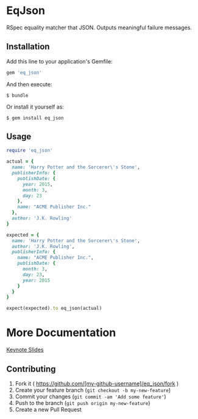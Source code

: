 # EqJson

<!-- [![Build Status](https://travis-ci.org/jadekler/eq_wo_order.svg?branch=master)](https://travis-ci.org/jadekler/eq_wo_order) -->

RSpec equality matcher that JSON.  Outputs meaningful failure messages.


## Installation

Add this line to your application's Gemfile:

```ruby
gem 'eq_json'
```

And then execute:

```
$ bundle
```

Or install it yourself as:

```
$ gem install eq_json
```

## Usage

```ruby
require 'eq_json'

actual = {
  name: 'Harry Potter and the Sorcerer\'s Stone',
  publisherInfo: {
    publishDate: {
      year: 2015,
      month: 3,
      day: 23
    },
    name: "ACME Publisher Inc."
  },
  author: 'J.K. Rowling'
}

expected = {
  name: 'Harry Potter and the Sorcerer\'s Stone',
  author: 'J.K. Rowling',
  publisherInfo: {
    name: "ACME Publisher Inc.",
    publishDate: {
      month: 3,
      day: 23,
      year: 2015
    }
  }
}

expect(expected).to eq_json(actual)
```
# More Documentation
[Keynote Slides](https://github.com/davidmrhodes/eq_json/blob/master/doc/eqJsonPresentation.key)

## Contributing

1. Fork it ( https://github.com/[my-github-username]/eq_json/fork )
2. Create your feature branch (`git checkout -b my-new-feature`)
3. Commit your changes (`git commit -am 'Add some feature'`)
4. Push to the branch (`git push origin my-new-feature`)
5. Create a new Pull Request
